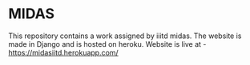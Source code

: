 # MIDAS
This repository contains a work assigned by iiitd midas.
The website is made in Django and is hosted on heroku.
Website is live at - https://midasiitd.herokuapp.com/